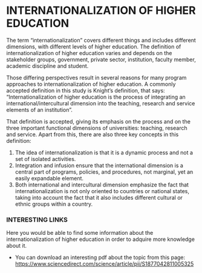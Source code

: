 # INTERNATIONALIZATION OF HIGHER EDUCATION

The term “internationalization” covers different things and includes different dimensions, with different levels of higher education. The definition of internationalization of higher education varies and depends on the stakeholder groups, government, private sector, institution, faculty member, academic discipline and student. 

Those differing perspectives result in several reasons for many program approaches to internationalization of higher education. A commonly accepted definition in this study is Knight’s definition, that says: “Internationalization of higher education is the process of integrating an international/intercultural dimension into the teaching, research and service elements of an institution”. 

That definition is accepted, giving its emphasis on the process and on the three important functional dimensions of universities: teaching, research and service. Apart from this, there are also three key concepts in this definition:
1. The idea of internationalization is that it is a dynamic process and not a set of isolated activities. 
1. Integration and infusion ensure that the international dimension is a central part of programs, policies, and procedures, not marginal, yet an easily expandable element. 
1. Both international and intercultural dimension emphasize the fact that internationalization is not only oriented to countries or national states, taking into account the fact that it also includes different cultural or ethnic groups within a country.

### INTERESTING LINKS
Here you would be able to find some information about the internationalization of higher education in order to adquire more knowledge about it.
* You can download an interesting pdf about the topic from this page: https://www.sciencedirect.com/science/article/pii/S1877042811005325
